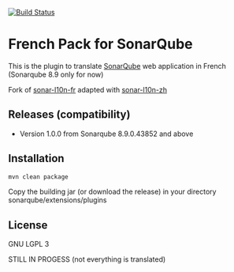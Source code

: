 [![Build Status](https://www.travis-ci.com/picsouds/sonar-l10n-fr.svg?branch=main)](https://www.travis-ci.com/picsouds/sonar-l10n-fr)

# French Pack for SonarQube 

This is the plugin to translate [SonarQube](http://www.sonarqube.org/) web application in French (Sonarqube 8.9 only for now)

Fork of [sonar-l10n-fr](https://github.com/ZoeThivet/sonar-l10n-fr) adapted with [sonar-l10n-zh](https://github.com/xuhuisheng/sonar-l10n-zh)

## Releases (compatibility)

* Version 1.0.0 from Sonarqube 8.9.0.43852 and above 

## Installation

```sh
mvn clean package
```

Copy the building jar (or download the release) in your directory sonarqube/extensions/plugins

## License

GNU LGPL 3


STILL IN PROGESS (not everything is translated)

